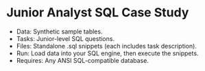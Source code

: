 # Junior Analyst SQL Case Study

- Data: Synthetic sample tables.
- Tasks: Junior-level SQL questions.
- Files: Standalone .sql snippets (each includes task description).
- Run: Load data into your SQL engine, then execute the snippets.
- Requires: Any ANSI SQL-compatible database.
